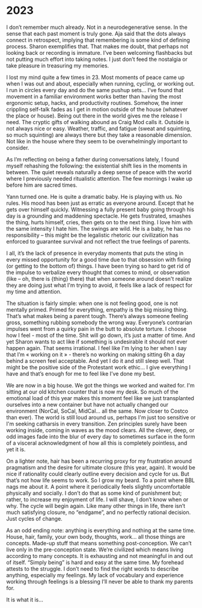 # 2023

I don’t remember much already. Not in a neurodegenerative sense. In the sense that each past moment is truly gone. Aja said that the dots always connect in retrospect, implying that remembering is some kind of defining process. Sharon exemplifies that. That makes me doubt, that perhaps not looking back or recording is immature. I’ve been welcoming flashbacks but not putting much effort into taking notes. I just don’t feed the nostalgia or take pleasure in treasuring my memories.

I lost my mind quite a few times in 23. Most moments of peace came up when I was out and about, especially when running, cycling, or working out. I run in circles every day and do the same pushup sets... I’ve found that movement in a familiar environment works better than having the most ergonomic setup, hacks, and productivity routines. Somehow, the inner crippling self-talk fades as I get in motion outside of the house (whatever the place or house). Being out there in the world gives me the release I need. The cryptic gifts of walking abound as Craig Mod calls it. Outside is not always nice or easy. Weather, traffic, and fatigue (sweat and squinting, so much squinting) are always there but they take a reasonable dimension. Not like in the house where they seem to be overwhelmingly important to consider.

As I’m reflecting on being a father during conversations lately, I found myself rehashing the following: the existential shift lies in the moments in between. The quiet reveals naturally a deep sense of peace with the world where I previously needed ritualistic attention. The few mornings I wake up before him are sacred times.

Yann turned one. He is quite a dramatic baby. He is playing with us. No rules. His mood has been just as erratic as everyone around. Except that he gets over himself quickly. Witnessing a fully present baby going through his day is a grounding and maddening spectacle. He gets frustrated, smashes the thing, hurts himself, cries, then gets on to the next thing. I love him with the same intensity I hate him. The swings are wild. He is a baby, he has no responsibility – this might be the legalistic rhetoric our civilization has enforced to guarantee survival and not reflect the true feelings of parents.

I all, it’s the lack of presence in everyday moments that puts the sting in every missed opportunity for a good time due to that obsession with fixing (or getting to the bottom of) things. I have been trying so hard to get rid of the impulse to verbalize every thought that comes to mind, or observation (like – oh, there is {thing} there) that when someone around doesn't realize they are doing just what I'm trying to avoid, it feels like a lack of respect for my time and attention.

The situation is fairly simple: when one is not feeling good, one is not mentally primed. Primed for everything, empathy is the big missing thing. That’s what makes being a parent tough. There’s always someone feeling gross, something rubbing somebody the wrong way. Everyone’s contrarian impulses went from a quirky pain in the butt to absolute torture. I choose how I feel - most of the time. Shit will go down, it’s just a matter of time. And yet Sharon wants to act like if something is undesirable it should not ever happen again. That seems irrational. I feel like I'm lying to her when I say that I’m « working on it » - there’s no working on making sitting 6h a day behind a screen feel acceptable. And yet I do it and still sleep well. That might be the positive side of the Protestant work ethic... I give everything I have and that’s enough for me to feel like I’ve done my best.

We are now in a big house. We got the things we worked and waited for. I'm sitting at our old kitchen counter that is now my desk. So much of the emotional load of this year makes this moment feel like we just transplanted ourselves into a new container but have not actually changed our environment (NorCal, SoCal, MidCal... all the same. Now closer to Costco than ever). The world is still loud around us, perhaps I'm just too sensitive or I'm seeking catharsis in every transition. Zen principles surely have been working inside, coming in waves as the mood clears. All the clever, deep, or odd images fade into the blur of every day to sometimes surface in the form of a visceral acknowledgment of how all this is completely pointless, and yet it is.

On a lighter note, hair has been a recurring proxy for my frustration around pragmatism and the desire for ultimate closure (this year, again). It would be nice if rationality could clearly outline every decision and cycle for us. But that’s not how life seems to work. So I grow my beard. To a point where BBL nags me about it. A point where it periodically feels slightly uncomfortable physically and socially. I don’t do that as some kind of punishment but; rather, to increase my enjoyment of life. I will shave, I don’t know when or why. The cycle will begin again. Like many other things in life, there isn’t much satisfying closure, no “endgame”, and no perfectly rational decision. Just cycles of change.

As an odd ending note: anything is everything and nothing at the same time. House, hair, family, your own body, thoughts, work... all those things are concepts. Made-up stuff that means something post-conception. We can’t live only in the pre-conception state. We’re civilized which means living according to many concepts. It is exhausting and not meaningful in and out of itself. “Simply being” is hard and easy at the same time. My forehead attests to the struggle. I don’t need to find the right words to describe anything, especially my feelings. My lack of vocabulary and experience working through feelings is a blessing I’ll never be able to thank my parents for. 

It is what it is...